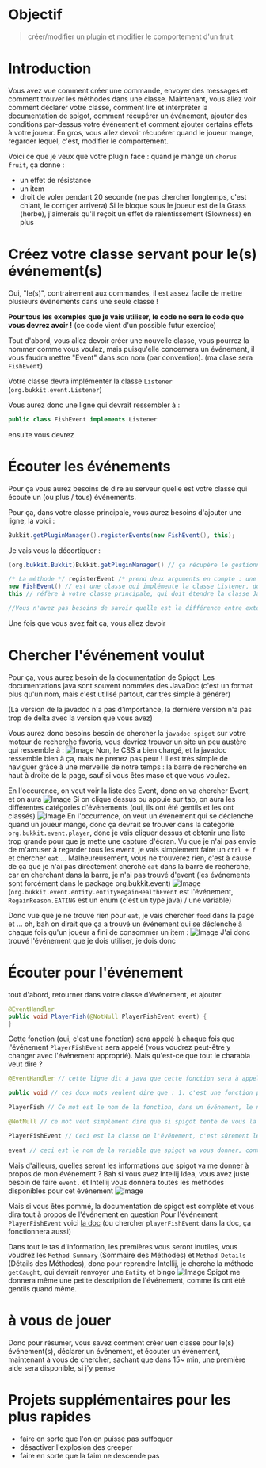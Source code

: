 # Objectif
> créer/modifier un plugin et modifier le comportement d'un fruit

# Introduction
Vous avez vue comment créer une commande, envoyer des messages et comment trouver les méthodes dans une classe.
Maintenant, vous allez voir comment déclarer votre classe, comment lire et interpréter la documentation de spigot, comment récupérer un événement, ajouter des conditions par-dessus votre événement et comment ajouter certains effets à votre joueur.
En gros, vous allez devoir récupérer quand le joueur mange, regarder lequel, c'est, modifier le comportement. 

Voici ce que je veux que votre plugin face : quand je mange un `chorus fruit`, ça donne :
- un effet de résistance
- un item
- droit de voler pendant 20 seconde (ne pas chercher longtemps, c'est chiant, le corriger arrivera)
Si le bloque sous le joueur est de la Grass (herbe), j'aimerais qu'il reçoit un effet de ralentissement (Slowness) en plus

# Créez votre classe servant pour le(s) événement(s) 
Oui, "le(s)", contrairement aux commandes, il est assez facile de mettre plusieurs événements dans une seule classe !

**Pour tous les exemples que je vais utiliser, le code ne sera le code que vous devrez avoir !** (ce code vient d'un possible futur exercice)

Tout d'abord, vous allez devoir créer une nouvelle classe, vous pourrez la nommer comme vous voulez, mais puisqu'elle concernera un événement, il vous faudra mettre "Event" dans son nom (par convention). (ma clase sera `FishEvent`)

Votre classe devra implémenter la classe `Listener` (`org.bukkit.event.Listener`)

Vous aurez donc une ligne qui devrait ressembler à :
```java
public class FishEvent implements Listener
```

ensuite vous devrez 
# Écouter les événements
Pour ça vous aurez besoins de dire au serveur quelle est votre classe qui écoute un (ou plus / tous) événements.

Pour ça, dans votre classe principale, vous aurez besoins d'ajouter une ligne, la voici : 
```java
Bukkit.getPluginManager().registerEvents(new FishEvent(), this);
```

Je vais vous la décortiquer : 
```java
(org.bukkit.Bukkit)Bukkit.getPluginManager() // ça récupère le gestionnaire de plugin, c'est cette classe avec laquelle on doit communiquer dès que notre plugin a besoin de faire quelque chose qui est un tout petit peut complexe (asynchrone, events, etc)

/* La méthode */ registerEvent /* prend deux arguments en compte : une classe Listener, et une classe Javaplugin */
new FishEvent() // est une classe qui implémente la classe Listener, donc cet argument serait le premier
this // réfère à votre classe principale, qui doit étendre la classe JavaPlugin, donc ce sera le second argument

//Vous n'avez pas besoins de savoir quelle est la différence entre extends et implements, pour vous, c'est les même, mais quand vous faites un extends, vous devez importer les méthodes
```

Une fois que vous avez fait ça, vous allez devoir 
# Chercher l'événement voulut
Pour ça, vous aurez besoin de la documentation de Spigot. 
Les documentations java sont souvent nommées des JavaDoc (c'est un format plus qu'un nom, mais c'est utilisé partout, car très simple à générer)

(La version de la javadoc n'a pas d'importance, la dernière version n'a pas trop de delta avec la version que vous avez)

Vous aurez donc besoins besoin de chercher la `javadoc spigot` sur votre moteur de recherche favoris, vous devriez trouver un site un peu austère qui ressemble à : 
![Image](/Images/Pasted_image_20231129164723.png)
Non, le CSS a bien chargé, et la javadoc ressemble bien à ça, mais ne prenez pas peur ! Il est très simple de naviguer grâce à une merveille de notre temps : la barre de recherche en haut à droite de la page, sauf si vous êtes maso et que vous voulez.

En l'occurence, on veut voir la liste des Event, donc on va chercher Event, et on aura 
![Image](/Images/Pasted_image_20231129195248.png)
Si on clique dessus ou appuie sur tab, on aura les différentes catégories d'événements (oui, ils ont été gentils et les ont classés)
![Image](/Images/Pasted_image_20231129195403.png)
En l'occurrence, on veut un événement qui se déclenche quand un joueur mange, donc ça devrait se trouver dans la catégorie `org.bukkit.event.player`, donc je vais cliquer dessus et obtenir une liste trop grande pour que je mette une capture d'écran.
Vu que je n'ai pas envie de m'amuser à regarder tous les event, je vais simplement faire un `ctrl + f` et chercher `eat` ... Malheureusement, vous ne trouverez rien, c'est à cause de ça que je n'ai pas directement cherché `eat` dans la barre de recherche, car en cherchant dans la barre, je n'ai pas trouvé d'event (les événements sont forcément dans le package org.bukkit.event)
![Image](/Images/Pasted_image_20231129195940.png)
(`org.bukkit.event.entity.entityRegainHealthEvent` est l'événement, `RegainReason.EATING` est un enum (c'est un type java) / une variable)

Donc vue que je ne trouve rien pour `eat`, je vais chercher `food` dans la page et ... oh, bah on dirait que ça a trouvé un événement qui se déclenche à chaque fois qu'un joueur a fini de consommer un item : 
![Image](/Images/Pasted_image_20231129200237.png)
J'ai donc trouvé l'événement que je dois utiliser, je dois donc
# Écouter pour l'événement
tout d'abord, retourner dans votre classe d'événement, et ajouter 
```java
@EventHandler  
public void PlayerFish(@NotNull PlayerFishEvent event) { 
}
```

Cette fonction (oui, c'est une fonction) sera appelé à chaque fois que l'événement `PlayerFishEvent` sera appelé (vous voudrez peut-être y changer avec l'événement approprié). Mais qu'est-ce que tout le charabia veut dire ? 
```java
@EventHandler // cette ligne dit à java que cette fonction sera à appelé suivant un certain event

public void // ces doux mots veulent dire que : 1. c'est une fonction publique, tout le monde peut l'utiliser 2. Cette fonctione ne retournera aucune valeur

PlayerFish // Ce mot est le nom de la fonction, dans un événement, le nom de la fonction n'est pas important, vous pouvez mettre ce que vous voulez

@NotNull // ce mot veut simplement dire que si spigot tente de vous la mettre à l'enver, ça va pas marcher

PlayerFishEvent // Ceci est la classe de l'événement, c'est sûrement le mot le plus important de toute la fonction avec public void

event // ceci est le nom de la variable que spigot va vous donner, contenant les informations à propos de l'événement
```

Mais d'ailleurs, quelles seront les informations que spigot va me donner à propos de mon événement ? Bah si vous avez Intellij Idea, vous avez juste besoin de faire `event.` et Intellij vous donnera toutes les méthodes disponibles pour cet événement 
![Image](/Images/Pasted_image_20231129201040.png)

Mais si vous êtes pommé, la documentation de spigot est complète et vous dira tout à propos de l'événement en question 
Pour l'événement `PlayerFishEvent` voici [la doc](https://hub.spigotmc.org/javadocs/spigot/org/bukkit/event/player/PlayerFishEvent.html) (ou chercher `playerFishEvent` dans la doc, ça fonctionnera aussi)

Dans tout le tas d'information, les premières vous seront inutiles, vous voudrez les `Method Summary` (Sommaire des Méthodes) et `Method Details` (Détails des Méthodes), donc pour reprendre Intellij, je cherche la méthode `getCaught`, qui devrait renvoyer une `Entity` et bingo 
![Image](/Images/Pasted_image_20231129201502.png)
Spigot me donnera même une petite description de l'événement, comme ils ont été gentils quand même.

# à vous de jouer
Donc pour résumer, vous savez comment créer uen classe pour le(s) événement(s), déclarer un événement, et écouter un événement, maintenant à vous de chercher, sachant que dans 15~ min, une première aide sera disponible, si j'y pense

# Projets supplémentaires pour les plus rapides
- faire en sorte que l'on en puisse pas suffoquer
- désactiver l'explosion des creeper
- faire en sorte que la faim ne descende pas

